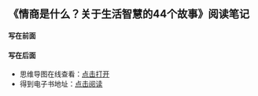 ## 《情商是什么？关于生活智慧的44个故事》阅读笔记

#### 写在前面


#### 写在后面
- 思维导图在线查看：[点击打开](/attachment/25.《情商是什么？关于生活智慧的44个故事》.svg)
- 得到电子书地址：[点击阅读]()